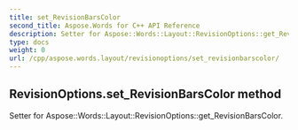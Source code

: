 ```yaml
---
title: set_RevisionBarsColor
second_title: Aspose.Words for C++ API Reference
description: Setter for Aspose::Words::Layout::RevisionOptions::get_RevisionBarsColor. 
type: docs
weight: 0
url: /cpp/aspose.words.layout/revisionoptions/set_revisionbarscolor/
---
```

## RevisionOptions.set_RevisionBarsColor method


Setter for Aspose::Words::Layout::RevisionOptions::get_RevisionBarsColor. 

